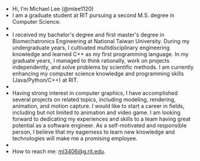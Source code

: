 - Hi, I’m Michael Lee (@mlee1120)
- I am a graduate student at RIT pursuing a second M.S. degree in Computer Science.
-
- I received my bachelor's degree and first master's degree in Biomechatronics Engineering at National Taiwan University. During my undergraduate years, I cultivated multidisciplinary engineering knowledge and learned C++ as my first programming language. In my graduate years, I managed to think rationally, work on projects independently, and solve problems by scientific methods. I am currently enhancing my computer science knowledge and programming skills (Java/Python/C++) at RIT.
-
- Having strong interest in computer graphics, I have accomplished several projects on related topics, including modeling, rendering, animation, and motion capture. I would like to start a career in fields, including but not limited to animation and video game. I am looking forward to dedicating my experiences and skills to a team having great potential as a software engineer. As a self-motivated and responsible person, I believe that my eagerness to learn new knowledge and technologies will make me a promising employee.
- 
- How to reach me: ml3406@g.rit.edu.

<!---
mlee1120/mlee1120 is a ✨ special ✨ repository because its `README.md` (this file) appears on your GitHub profile.
You can click the Preview link to take a look at your changes.
--->
